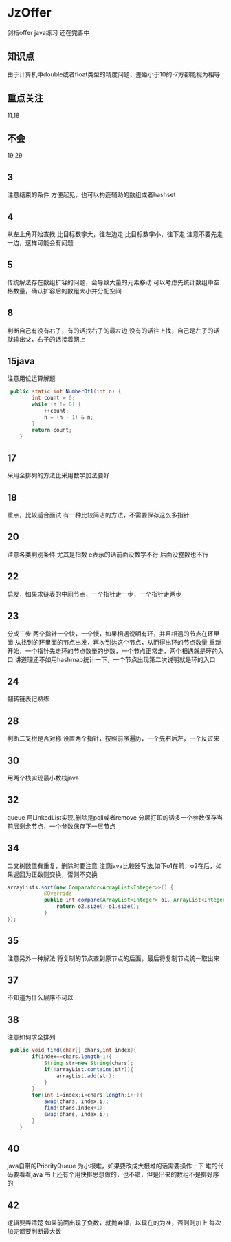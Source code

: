 # JzOffer
剑指offer java练习 还在完善中
## 知识点
由于计算机中double或者float类型的精度问题，差距小于10的-7方都能视为相等
## 重点关注
11,18
## 不会
19,29
## 3
注意结束的条件
方便起见，也可以构造辅助的数组或者hashset
## 4
从左上角开始查找
比目标数字大，往左边走
比目标数字小，往下走
注意不要先走一边，这样可能会有问题
## 5
传统解法存在数组扩容的问题，会导致大量的元素移动
可以考虑先统计数组中空格数量，确认扩容后的数组大小并分配空间
## 8
判断自己有没有右子，有的话找右子的最左边
没有的话往上找，自己是左子的话就输出父，右子的话接着网上
## 15java
注意用位运算解题
```java
 public static int NumberOf1(int n) {
        int count = 0;
        while (n != 0) {
            ++count;
            n = (n - 1) & n;
        }
        return count;
    }
```
## 17
采用全排列的方法比采用数学加法要好
## 18
重点，比较适合面试 有一种比较简洁的方法，不需要保存这么多指针
## 20
注意各类判别条件
尤其是指数
e表示的话前面没数字不行
后面没整数也不行
## 22
启发，如果求链表的中间节点，一个指针走一步，一个指针走两步
## 23
分成三步
两个指针一个快，一个慢，如果相遇说明有环，并且相遇的节点在环里面
从找到的环里面的节点出发，再次到达这个节点，从而得出环的节点数量
重新开始，一个指针先走环的节点数量的步数，一个节点正常走，两个相遇就是环的入口
讲道理还不如用hashmap统计一下，一个节点出现第二次说明就是环的入口
## 24
翻转链表记熟练
## 28
判断二叉树是否对称
设置两个指针，按照前序遍历，一个先右后左，一个反过来
## 30
用两个栈实现最小数栈java

## 32
queue 用LinkedList实现,删除是poll或者remove
分层打印的话多一个参数保存当前层剩余节点，一个参数保存下一层节点

## 34
二叉树数值有重复，删除时要注意
注意java比较器写法,如下o1在前，o2在后，如果返回为正数则交换，否则不交换
```java
arrayLists.sort(new Comparator<ArrayList<Integer>>() {
            @Override
            public int compare(ArrayList<Integer> o1, ArrayList<Integer> o2) {
                return o2.size()-o1.size();
            }
});
```

## 35
注意另外一种解法
将复制的节点查到原节点的后面，最后将复制节点统一取出来

## 37
不知道为什么层序不可以

## 38
注意如何求全排列
```java
 public void find(char[] chars,int index){
        if(index==chars.length-1){
            String str=new String(chars);
            if(!arrayList.contains(str)){
                arrayList.add(str);
            }            
        }
        for(int i=index;i<chars.length;i++){
            swap(chars, index,i);
            find(chars,index+1);
            swap(chars, index,i);
        }
    }
```
## 40
java自带的PriorityQueue 为小根堆，如果要改成大根堆的话需要操作一下
堆的代码要看看java
书上还有个用快排思想做的，也不错，但是出来的数组不是排好序的
## 42
逻辑要弄清楚
如果前面出现了负数，就抛弃掉，以现在的为准，否则则加上
每次加完都要判断最大数
